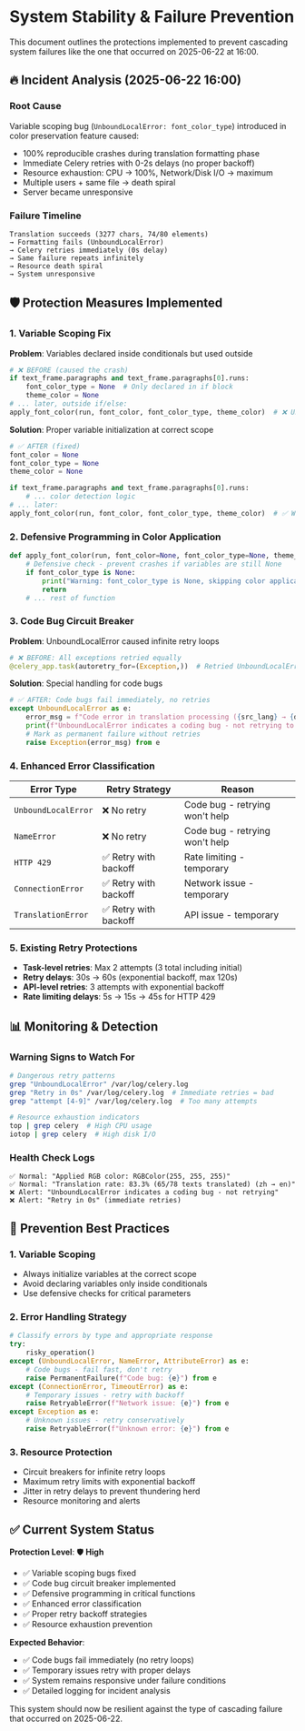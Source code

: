 # System Stability & Failure Prevention

This document outlines the protections implemented to prevent cascading system failures like the one that occurred on 2025-06-22 at 16:00.

## 🔥 **Incident Analysis (2025-06-22 16:00)**

### **Root Cause**
Variable scoping bug (`UnboundLocalError: font_color_type`) introduced in color preservation feature caused:
- 100% reproducible crashes during translation formatting phase
- Immediate Celery retries with 0-2s delays (no proper backoff)
- Resource exhaustion: CPU → 100%, Network/Disk I/O → maximum
- Multiple users + same file → death spiral
- Server became unresponsive

### **Failure Timeline**
```
Translation succeeds (3277 chars, 74/80 elements) 
→ Formatting fails (UnboundLocalError) 
→ Celery retries immediately (0s delay)
→ Same failure repeats infinitely
→ Resource death spiral
→ System unresponsive
```

## 🛡️ **Protection Measures Implemented**

### **1. Variable Scoping Fix**
**Problem**: Variables declared inside conditionals but used outside
```python
# ❌ BEFORE (caused the crash)
if text_frame.paragraphs and text_frame.paragraphs[0].runs:
    font_color_type = None  # Only declared in if block
    theme_color = None
# ... later, outside if/else:
apply_font_color(run, font_color, font_color_type, theme_color)  # ❌ UnboundLocalError
```

**Solution**: Proper variable initialization at correct scope
```python
# ✅ AFTER (fixed)
font_color = None
font_color_type = None  
theme_color = None

if text_frame.paragraphs and text_frame.paragraphs[0].runs:
    # ... color detection logic
# ... later:
apply_font_color(run, font_color, font_color_type, theme_color)  # ✅ Works
```

### **2. Defensive Programming in Color Application**
```python
def apply_font_color(run, font_color=None, font_color_type=None, theme_color=None):
    # Defensive check - prevent crashes if variables are still None
    if font_color_type is None:
        print("Warning: font_color_type is None, skipping color application")
        return
    # ... rest of function
```

### **3. Code Bug Circuit Breaker**
**Problem**: UnboundLocalError caused infinite retry loops
```python
# ❌ BEFORE: All exceptions retried equally
@celery_app.task(autoretry_for=(Exception,))  # Retried UnboundLocalError infinitely
```

**Solution**: Special handling for code bugs
```python
# ✅ AFTER: Code bugs fail immediately, no retries
except UnboundLocalError as e:
    error_msg = f"Code error in translation processing ({src_lang} → {dest_lang}): {e}"
    print(f"UnboundLocalError indicates a coding bug - not retrying to prevent resource exhaustion")
    # Mark as permanent failure without retries
    raise Exception(error_msg) from e
```

### **4. Enhanced Error Classification**
| Error Type | Retry Strategy | Reason |
|------------|---------------|---------|
| `UnboundLocalError` | ❌ No retry | Code bug - retrying won't help |
| `NameError` | ❌ No retry | Code bug - retrying won't help |
| `HTTP 429` | ✅ Retry with backoff | Rate limiting - temporary |
| `ConnectionError` | ✅ Retry with backoff | Network issue - temporary |
| `TranslationError` | ✅ Retry with backoff | API issue - temporary |

### **5. Existing Retry Protections** 
- **Task-level retries**: Max 2 attempts (3 total including initial)
- **Retry delays**: 30s → 60s (exponential backoff, max 120s)
- **API-level retries**: 3 attempts with exponential backoff
- **Rate limiting delays**: 5s → 15s → 45s for HTTP 429

## 📊 **Monitoring & Detection**

### **Warning Signs to Watch For**
```bash
# Dangerous retry patterns
grep "UnboundLocalError" /var/log/celery.log
grep "Retry in 0s" /var/log/celery.log  # Immediate retries = bad
grep "attempt [4-9]" /var/log/celery.log  # Too many attempts

# Resource exhaustion indicators  
top | grep celery  # High CPU usage
iotop | grep celery  # High disk I/O
```

### **Health Check Logs**
```
✅ Normal: "Applied RGB color: RGBColor(255, 255, 255)"
✅ Normal: "Translation rate: 83.3% (65/78 texts translated) (zh → en)"
❌ Alert: "UnboundLocalError indicates a coding bug - not retrying"
❌ Alert: "Retry in 0s" (immediate retries)
```

## 🚀 **Prevention Best Practices**

### **1. Variable Scoping**
- Always initialize variables at the correct scope
- Avoid declaring variables only inside conditionals
- Use defensive checks for critical parameters

### **2. Error Handling Strategy**
```python
# Classify errors by type and appropriate response
try:
    risky_operation()
except (UnboundLocalError, NameError, AttributeError) as e:
    # Code bugs - fail fast, don't retry
    raise PermanentFailure(f"Code bug: {e}") from e
except (ConnectionError, TimeoutError) as e:
    # Temporary issues - retry with backoff
    raise RetryableError(f"Network issue: {e}") from e
except Exception as e:
    # Unknown issues - retry conservatively
    raise RetryableError(f"Unknown error: {e}") from e
```

### **3. Resource Protection**
- Circuit breakers for infinite retry loops
- Maximum retry limits with exponential backoff
- Jitter in retry delays to prevent thundering herd
- Resource monitoring and alerts

## ✅ **Current System Status**

**Protection Level**: 🛡️ **High**
- ✅ Variable scoping bugs fixed
- ✅ Code bug circuit breaker implemented
- ✅ Defensive programming in critical functions
- ✅ Enhanced error classification
- ✅ Proper retry backoff strategies
- ✅ Resource exhaustion prevention

**Expected Behavior**: 
- ✅ Code bugs fail immediately (no retry loops)
- ✅ Temporary issues retry with proper delays
- ✅ System remains responsive under failure conditions
- ✅ Detailed logging for incident analysis

This system should now be resilient against the type of cascading failure that occurred on 2025-06-22. 